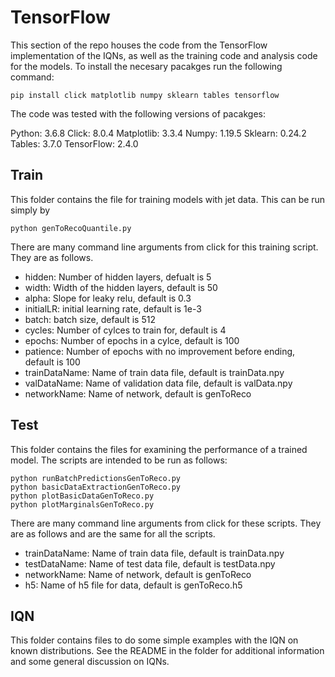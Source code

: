 # TensorFlow
This section of the repo houses the code from the TensorFlow implementation of the IQNs, as well as the training code and analysis code for the models. To install the necesary pacakges run the following command:
```
pip install click matplotlib numpy sklearn tables tensorflow
```

The code was tested with the following versions of pacakges:

Python: 3.6.8
Click: 8.0.4
Matplotlib: 3.3.4
Numpy: 1.19.5
Sklearn: 0.24.2
Tables: 3.7.0
TensorFlow: 2.4.0




## Train
This folder contains the file for training models with jet data. This can be run simply by
```
python genToRecoQuantile.py
```

There are many command line arguments from click for this training script. They are as follows.

- hidden: Number of hidden layers, defualt is 5
- width: Width of the hidden layers, default is 50
- alpha: Slope for leaky relu, default is 0.3
- initialLR: initial learning rate, default is 1e-3
- batch: batch size, default is 512
- cycles: Number of cylces to train for, default is 4
- epochs: Number of epochs in a cylce, default is 100
- patience: Number of epochs with no improvement before ending, default is 100
- trainDataName: Name of train data file, default is trainData.npy
- valDataName: Name of validation data file, default is valData.npy
- networkName: Name of network, default is genToReco


## Test
This folder contains the files for examining the performance of a trained model. The scripts are intended to be run as follows:
```
python runBatchPredictionsGenToReco.py
python basicDataExtractionGenToReco.py
python plotBasicDataGenToReco.py
python plotMarginalsGenToReco.py
```

There are many command line arguments from click for these scripts. They are as follows and are the same for all the scripts.

- trainDataName: Name of train data file, default is trainData.npy
- testDataName: Name of test data file, default is testData.npy
- networkName: Name of network, default is genToReco
- h5: Name of h5 file for data, default is genToReco.h5

## IQN
This folder contains files to do some simple examples with the IQN on known distributions. See the README in the folder for additional information and some general discussion on IQNs.


